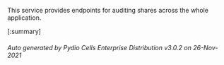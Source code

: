 






This service provides endpoints for auditing shares across the whole application.

[:summary]

###### Auto generated by Pydio Cells Enterprise Distribution v3.0.2 on 26-Nov-2021
